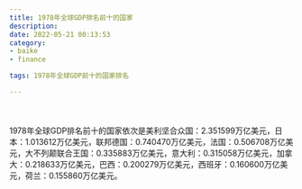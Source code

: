 ```yaml
---
title: 1978年全球GDP排名前十的国家
description:
date: 2022-05-21 00:13:53
category:
- baike
- finance

tags: 1978年全球GDP前十的国家排名

---
```


<script src="/assets/js/charts/chart.js"></script>

<div style="width: 100%; margin: 10% auto; ">
    <canvas id="myChart"></canvas>
</div>

<div>
<p class="paragraph">1978年全球GDP排名前十的国家依次是美利坚合众国：2.351599万亿美元，日本：1.013612万亿美元，联邦德国：0.740470万亿美元，法国：0.506708万亿美元，大不列颠联合王国：0.335883万亿美元，意大利：0.315058万亿美元，加拿大：0.218633万亿美元，巴西：0.200279万亿美元，西班牙：0.160600万亿美元，荷兰：0.155860万亿美元。</p>
</div>

<script>
    const labels = ["美利坚合众国", "日本", "联邦德国", "法国", "大不列颠联合王国", "意大利", "加拿大", "巴西", "西班牙", "荷兰"];

    const dataGdp = {
        labels: labels,
        datasets: [{
            label: '$（万亿美元）  •  即刻编程  •  cn.hongkezhang.com',
            backgroundColor: 'rgb(205 96 144)',
            borderColor: 'rgb(0 0 128)',
            data: [2.351599, 1.013612, 0.740470, 0.506708, 0.335883, 0.315058, 0.218633, 0.200279, 0.160600, 0.155860],
            barPercentage: 0.3
        }]
    };

    const config = {
        type: 'bar',
        data: dataGdp,
        options: {
            series: [
                {
                    barWidth: '20%'
                }
            ],
            graphic: [{
                type: 'group',
                bounding: 'raw',
                rotation: Math.PI / 4,//正方形旋转的角度
                right: 70,
                bottom: 15,
                z: 100,
                children: [
                    {
                        type: 'rect',
                        left: 'center',//描述怎么根据父元素进行定位
                        top: 'center',//描述怎么根据父元素进行定位
                        z: 100,
                        shape: {
                            width: 140,
                            height: 30
                        },
                        style: {
                            // fill: 'rgba(0,0,0,0.3)'
                        }
                    },
                    {
                        type: 'text',
                        left: 'center',
                        top: 'center',
                        z: 100,
                        style: {
                            fill: '#000000',
                            text: 'domain.com',
                            font: 'bolder 14px Microsoft YaHei'
                        }
                    }
                ]
            }]
        }
    };

    const myChart = new Chart(
        document.getElementById('myChart'),
        config
    );
</script>
